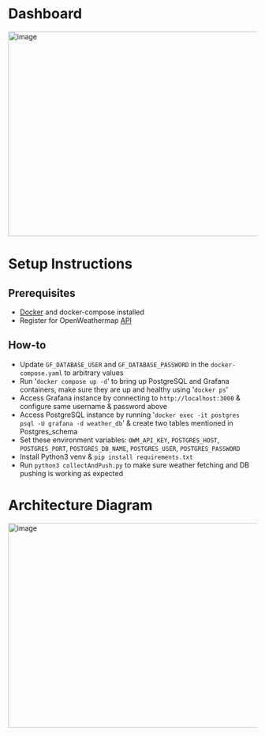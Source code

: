 # Dashboard
<img width="872" height="415" alt="image" src="https://github.com/user-attachments/assets/5653fdff-bbc8-4b71-9798-b085760f9579" />


# Setup Instructions
## Prerequisites
 - [Docker](https://docs.docker.com/engine/install/ubuntu/) and docker-compose installed
 - Register for OpenWeathermap [API](https://openweathermap.org/api)
 
## How-to
 - Update `GF_DATABASE_USER` and `GF_DATABASE_PASSWORD` in the `docker-compose.yaml` to arbitrary values
 - Run '`docker compose up -d`' to bring up PostgreSQL and Grafana containers, make sure they are up and healthy using '`docker ps`'
 - Access Grafana instance by connecting to `http://localhost:3000` & configure same username & password above
 - Access PostgreSQL instance by running '`docker exec -it postgres psql -U grafana -d weather_db`' & create two tables mentioned in Postgres_schema
 - Set these environment variables: `OWM_API_KEY`, `POSTGRES_HOST`, `POSTGRES_PORT`, `POSTGRES_DB_NAME`, `POSTGRES_USER`, `POSTGRES_PASSWORD`
 - Install Python3 venv & `pip install requirements.txt`
 - Run `python3 collectAndPush.py` to make sure weather fetching and DB pushing is working as expected

# Architecture Diagram
<img width="741" height="415" alt="image" src="https://github.com/user-attachments/assets/3925a516-379b-4338-9b9a-03fe83f6bc06" />

